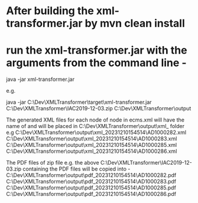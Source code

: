 # After building the xml-transformer.jar by mvn clean install
# run the xml-transformer.jar with the arguments from the command line -
java -jar xml-transformer.jar <directory of the zip file> <base directory where the output xml and pdf files will be stored>

e.g.

java -jar C:\Dev\XMLTransformer\target\xml-transformer.jar 
C:\Dev\XMLTransformer\IAC2019-12-03.zip
C:\Dev\XMLTransformer\output

The generated XML files for each <Record> node of <Records> node in ecms.xml will have the name of <AccessionNumber> and will be placed in C:\Dev\XMLTransformer\output\xml_<timestamp> folder 
e.g 
C:\Dev\XMLTransformer\output\xml_20231210154514\AD1000282.xml
C:\Dev\XMLTransformer\output\xml_20231210154514\AD1000283.xml
C:\Dev\XMLTransformer\output\xml_20231210154514\AD1000285.xml
C:\Dev\XMLTransformer\output\xml_20231210154514\AD1000286.xml

The PDF files of zip file 
e.g. the above C:\Dev\XMLTransformer\IAC2019-12-03.zip containing the PDF files will be copied into -
C:\Dev\XMLTransformer\output\pdf_20231210154514\AD1000282.pdf
C:\Dev\XMLTransformer\output\pdf_20231210154514\AD1000283.pdf
C:\Dev\XMLTransformer\output\pdf_20231210154514\AD1000285.pdf
C:\Dev\XMLTransformer\output\pdf_20231210154514\AD1000286.pdf

